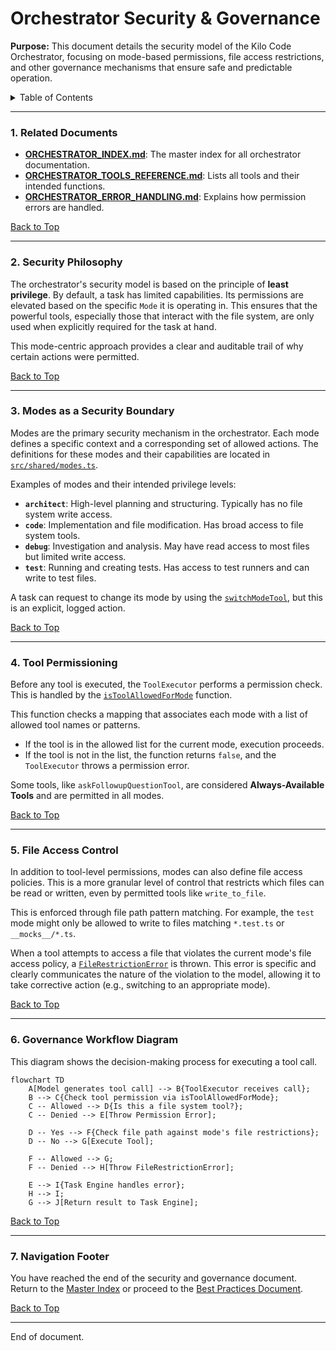 # Orchestrator Security & Governance

**Purpose:** This document details the security model of the Kilo Code Orchestrator, focusing on mode-based permissions, file access restrictions, and other governance mechanisms that ensure safe and predictable operation.

<details>
<summary>Table of Contents</summary>

- [1. Related Documents](#1-related-documents)
- [2. Security Philosophy](#2-security-philosophy)
- [3. Modes as a Security Boundary](#3-modes-as-a-security-boundary)
- [4. Tool Permissioning](#4-tool-permissioning)
- [5. File Access Control](#5-file-access-control)
- [6. Governance Workflow Diagram](#6-governance-workflow-diagram)
- [7. Navigation Footer](#7-navigation-footer)

</details>

---

### 1. Related Documents

<a id="1-related-documents"></a>

- **[ORCHESTRATOR_INDEX.md](ORCHESTRATOR_INDEX.md)**: The master index for all orchestrator documentation.
- **[ORCHESTRATOR_TOOLS_REFERENCE.md](ORCHESTRATOR_TOOLS_REFERENCE.md)**: Lists all tools and their intended functions.
- **[ORCHESTRATOR_ERROR_HANDLING.md](ORCHESTRATOR_ERROR_HANDLING.md)**: Explains how permission errors are handled.

[Back to Top](#orchestrator-security--governance)

---

### 2. Security Philosophy

<a id="2-security-philosophy"></a>

The orchestrator's security model is based on the principle of **least privilege**. By default, a task has limited capabilities. Its permissions are elevated based on the specific `Mode` it is operating in. This ensures that the powerful tools, especially those that interact with the file system, are only used when explicitly required for the task at hand.

This mode-centric approach provides a clear and auditable trail of why certain actions were permitted.

[Back to Top](#orchestrator-security--governance)

---

### 3. Modes as a Security Boundary

<a id="3-modes-as-a-security-boundary"></a>

Modes are the primary security mechanism in the orchestrator. Each mode defines a specific context and a corresponding set of allowed actions. The definitions for these modes and their capabilities are located in [`src/shared/modes.ts`](../src/shared/modes.ts:69).

Examples of modes and their intended privilege levels:

- **`architect`**: High-level planning and structuring. Typically has no file system write access.
- **`code`**: Implementation and file modification. Has broad access to file system tools.
- **`debug`**: Investigation and analysis. May have read access to most files but limited write access.
- **`test`**: Running and creating tests. Has access to test runners and can write to test files.

A task can request to change its mode by using the [`switchModeTool`](../src/core/tools/switchModeTool.ts:8), but this is an explicit, logged action.

[Back to Top](#orchestrator-security--governance)

---

### 4. Tool Permissioning

<a id="4-tool-permissioning"></a>

Before any tool is executed, the `ToolExecutor` performs a permission check. This is handled by the [`isToolAllowedForMode`](../src/shared/modes.ts:167) function.

This function checks a mapping that associates each mode with a list of allowed tool names or patterns.

- If the tool is in the allowed list for the current mode, execution proceeds.
- If the tool is not in the list, the function returns `false`, and the `ToolExecutor` throws a permission error.

Some tools, like `askFollowupQuestionTool`, are considered **Always-Available Tools** and are permitted in all modes.

[Back to Top](#orchestrator-security--governance)

---

### 5. File Access Control

<a id="5-file-access-control"></a>

In addition to tool-level permissions, modes can also define file access policies. This is a more granular level of control that restricts which files can be read or written, even by permitted tools like `write_to_file`.

This is enforced through file path pattern matching. For example, the `test` mode might only be allowed to write to files matching `*.test.ts` or `__mocks__/*.ts`.

When a tool attempts to access a file that violates the current mode's file access policy, a [`FileRestrictionError`](../src/shared/modes.ts:157) is thrown. This error is specific and clearly communicates the nature of the violation to the model, allowing it to take corrective action (e.g., switching to an appropriate mode).

[Back to Top](#orchestrator-security--governance)

---

### 6. Governance Workflow Diagram

<a id="6-governance-workflow-diagram"></a>

This diagram shows the decision-making process for executing a tool call.

```mermaid
flowchart TD
    A[Model generates tool call] --> B{ToolExecutor receives call};
    B --> C{Check tool permission via isToolAllowedForMode};
    C -- Allowed --> D{Is this a file system tool?};
    C -- Denied --> E[Throw Permission Error];

    D -- Yes --> F{Check file path against mode's file restrictions};
    D -- No --> G[Execute Tool];

    F -- Allowed --> G;
    F -- Denied --> H[Throw FileRestrictionError];

    E --> I{Task Engine handles error};
    H --> I;
    G --> J[Return result to Task Engine];
```

[Back to Top](#orchestrator-security--governance)

---

### 7. Navigation Footer

<a id="7-navigation-footer"></a>

You have reached the end of the security and governance document. Return to the [Master Index](ORCHESTRATOR_INDEX.md) or proceed to the [Best Practices Document](ORCHESTRATOR_BEST_PRACTICES.md).

[Back to Top](#orchestrator-security--governance)

---

End of document.
